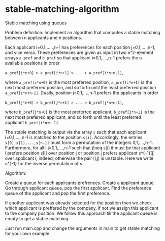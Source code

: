 # stable-matching-algorithm
Stable matching using queues

Problem definition: Implement an algorithm that computes a stable
  matching between n applicants and n positions. 
  
  Each applicant
  i=0,1,.....,n-1 has preferences for each position j=0,1,....,n-1,
  and vice versa. These preferences are given as input in two n^2-element
  arrays `a_pref` and `b_pref` so that applicant i=0,1,....,n-1 prefers
  the n available positions in order
  
  ``a_pref[i*n+0] > a_pref[i*n+1] > ... > a_pref[i*n+n-1]``,
  
  where `a_pref[i*n+0]` is the most preferred position, `a_pref[i*n+1]` is
  the next most preferred position, and so forth until the least preferred
  position `a_pref[i*n+n-1]`. Dually, position j=0,1,....,n-1 prefers
  the applicants in order
  
  ``b_pref[j*n+0] > b_pref[j*n+1] > ... > b_pref[j*n+n-1]``,
  
  where `b_pref[j*n+0]` is the most preferred applicant, `b_pref[i*n+1]` is
  the next most preferred applicant, and so forth until the least preferred
  applicant `b_pref[i*n+n-1]`.
  
  
  The stable matching is output via the array `s` such that each applicant
  i=0,1,....,n-1 is matched to the position `s[i]`. Accordingly,
  the entries `s[0],s[1],...,s[n-1]` must form a permutation of the
  integers 0,1,....,n-1. Furthermore, for all i,j=0,1,....,n-1 such
  that j\neq s[i] it must be that applicant i prefers position s[i]
  over position j or position j prefers applicant s^{-1}[j] over
  applicant i; indeed, otherwise the pair (i,j) is unstable. Here we
  write s^{-1} for the inverse permutation of s.
  
  Algorithm:
  
  Create a queue for each applicants prefrences.
  Create a applicant queue.
  Go through applicant queue, pop the first applicant.
  Find the preference queue of the applicant and pop the first preference.
  
  If another applicant was already selected for the position then we check which applicant is preffered by the company, if not we assign this applicant to the company position.
  We follow this approach till the applicant queue is empty to get a stable matching.
  
Just run main.cpp and change the arguments in main to get stable matching for your own example.
